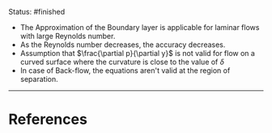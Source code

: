 Status: #finished 
- The Approximation of the Boundary layer is applicable for laminar flows with large Reynolds number. 
- As the Reynolds number decreases, the accuracy decreases.
- Assumption that $\frac{\partial p}{\partial y}$  is not valid for flow on a curved surface where the curvature is close to the value of $\delta$
- In case of Back-flow, the equations aren't valid at the region of separation. 




---
# References
